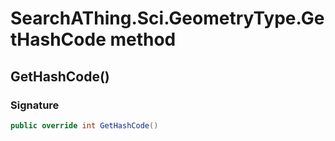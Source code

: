 # SearchAThing.Sci.GeometryType.GetHashCode method
## GetHashCode()
### Signature
```csharp
public override int GetHashCode()
```
